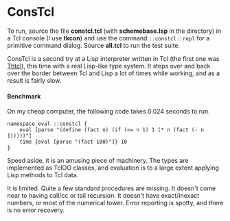 # ConsTcl

To run, source the file __constcl.tcl__ (with __schemebase.lsp__ in the directory)
in a Tcl console (I use __tkcon__) and use the command `::constcl::repl` for a
primitive command dialog.  Source __all.tcl__ to run the test suite.

ConsTcl is a second try at a Lisp interpreter written in Tcl (the first one was 
[Thtcl](https://github.com/hoodiecrow/thtcl)), this time with a real Lisp-like 
type system. It steps over and back over the border between Tcl and Lisp a lot
of times while working, and as a result is fairly slow.

#### Benchmark

On my cheap computer, the following code takes 0.024 seconds to run.

```
namespace eval ::constcl {
    eval [parse "(define (fact n) (if (<= n 1) 1 (* n (fact (- n 1)))))"]
    time {eval [parse "(fact 100)"]} 10
}
```


Speed aside, it is an amusing piece of machinery. The types are implemented as TclOO
classes, and evaluation is to a large extent applying Lisp methods to Tcl data.

It is limited. Quite a few standard procedures are missing. It doesn't come
near to having call/cc or tail recursion. It doesn't have exact/inexact
numbers, or most of the numerical tower. Error reporting is spotty, and there
is no error recovery.

